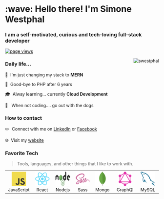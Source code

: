 <h1 align="left" id="swestphal-title">:wave: Hello there! I'm Simone Westphal</h1>
<h3 align="left">I am a self-motivated, curious and tech-loving full-stack developer</h3>

<p align="left">
  <a href="https://github.com/swestphal/swestphal">
    <img src="https://komarev.com/ghpvc/?username=swestphal" alt="page views" />
  </a>
</p>

<a href="#swestphal-title">
  <img src="https://github-readme-stats.vercel.app/api?username=swestphal&show_icons=true&count_private=true&include_all_commits=true" alt="swestphal" align="right" />
</a>
<h3 align="left" id="swestphal-tech">Daily life...</h3>


:pushpin: &nbsp;I'm just changing my stack to **MERN**

:elephant: &nbsp;Good-bye to PHP after 6 years

:mortar_board: &nbsp;Alway learning... currently **Cloud Development**

:dog: &nbsp; When not coding.... go out with the dogs

<h3 align="left" id="swestphal-tech">How to contact</h3>

:pencil2: &nbsp;Connect with me on [LinkedIn](https://www.linkedin.com/in/simonewestphal/) or [Facebook](https://www.facebook.com/SimWestphal/)

:globe_with_meridians: &nbsp;Visit my [website](https://swestphal.io/)


<h3 align="left" id="swestphal-tech">Favorite Tech</h3>

> Tools, languages, and other things that I like to work with.

<table>
  <tr>
    <td align="center" width="96">
      <a href="#swestphal-tech">
        <img src="./img/javascript-original.svg" width="48" height="48" alt="JavaScript" />
      </a>
      <br>JavaScript
    </td>
    <td align="center" width="96">
      <a href="#swestphal-tech" >
        <img src="./img/react-original.svg" width="48" height="48" alt="React" />
      </a>
      <br>React
    </td>
    <td align="center" width="96">
      <a href="#swestphal-tech">
        <img src="./img/node-original.svg" width="48" height="48" alt="Node" />
      </a>
      <br>Nodejs
    </td>
    <td align="center" width="96">
      <a href="#swestphal-tech">
        <img src="./img/sass-original.svg" width="48" height="48" alt="Sass" />
      </a>
      <br>Sass
    </td>
    <td align="center" width="96">
      <a href="#swestphal-tech">
        <img src="./img/mongo-original.svg" width="48" height="48" alt="Mongo" />
      </a>
      <br>Mongo
    </td>
    <td align="center" width="96">
      <a href="#swestphal-tech">
        <img src="./img/graphql-original.svg" width="48" height="48" alt="GraphQl" />
      </a>
      <br>GraphQl
    </td>
    <td align="center" width="96">
      <a href="#swestphal-tech">
        <img src="./img/mysql-original.svg" width="48" height="48" alt="Sass" />
      </a>
      <br>MySQL
    </td>
  </tr>
</table>

<!-- links -->

[issues page]: https://github.com/swestphal/swestphal/issues "swestphal/issues"
[linkedIn]: https://www.linkedin.com/in/simonewestphal "Simone Westphal LinkedIn"
